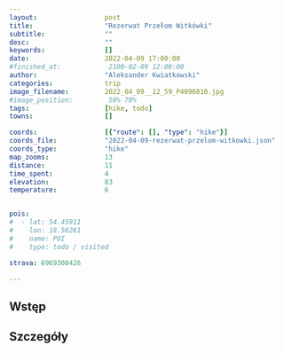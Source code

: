 ```yaml
---
layout:                 post
title:                  "Rezerwat Przełom Witkówki"
subtitle:               ""
desc:                   ""
keywords:               []
date:                   2022-04-09 17:00:00
#finished_at:            2100-02-09 12:00:00
author:                 "Aleksander Kwiatkowski"
categories:             trip
image_filename:         2022_04_09__12_59_P4096810.jpg
#image_position:         50% 70%
tags:                   [hike, todo]
towns:                  []

coords:                 [{"route": [], "type": "hike"}]
coords_file:            "2022-04-09-rezerwat-przelom-witkowki.json"
coords_type:            "hike"
map_zooms:              13
distance:               11
time_spent:             4
elevation:              83
temperature:            6


pois:
#  - lat: 54.45911
#    lon: 18.56281
#    name: POI
#    type: todo / visited

strava: 6969308426

---
```



## Wstęp

## Szczegóły

